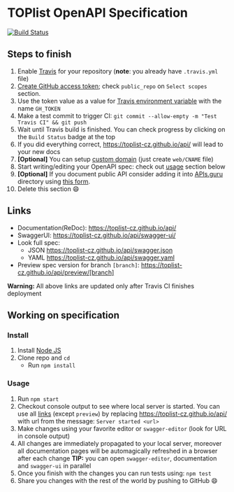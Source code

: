 # TOPlist OpenAPI Specification
[![Build Status](https://travis-ci.org/toplist-cz/api.svg?branch=master)](https://travis-ci.org/toplist-cz/api)

## Steps to finish

1. Enable [Travis](https://docs.travis-ci.com/user/getting-started/#To-get-started-with-Travis-CI%3A) for your repository (**note**: you already have `.travis.yml` file)
2. [Create GitHub access token](https://help.github.com/articles/creating-an-access-token-for-command-line-use/); check `public_repo` on `Select scopes` section.
3. Use the token value as a value for [Travis environment variable](https://docs.travis-ci.com/user/environment-variables/#Defining-Variables-in-Repository-Settings) with the name `GH_TOKEN`
4. Make a test commit to trigger CI: `git commit --allow-empty -m "Test Travis CI" && git push`
5. Wait until Travis build is finished. You can check progress by clicking on the `Build Status` badge at the top
6. If you did everything correct, https://toplist-cz.github.io/api/ will lead to your new docs
7. **[Optional]** You can setup [custom domain](https://help.github.com/articles/using-a-custom-domain-with-github-pages/) (just create `web/CNAME` file)
8. Start writing/editing your OpenAPI spec: check out [usage](#usage) section below
9. **[Optional]** If you document public API consider adding it into [APIs.guru](https://APIs.guru) directory using [this form](https://apis.guru/add-api/).
10. Delete this section :smile:

## Links

- Documentation(ReDoc): https://toplist-cz.github.io/api/
- SwaggerUI: https://toplist-cz.github.io/api/swagger-ui/
- Look full spec:
    + JSON https://toplist-cz.github.io/api/swagger.json
    + YAML https://toplist-cz.github.io/api/swagger.yaml
- Preview spec version for branch `[branch]`: https://toplist-cz.github.io/api/preview/[branch]

**Warning:** All above links are updated only after Travis CI finishes deployment

## Working on specification
### Install

1. Install [Node JS](https://nodejs.org/)
2. Clone repo and `cd`
    + Run `npm install`

### Usage

1. Run `npm start`
2. Checkout console output to see where local server is started. You can use all [links](#links) (except `preview`) by replacing https://toplist-cz.github.io/api/ with url from the message: `Server started <url>`
3. Make changes using your favorite editor or `swagger-editor` (look for URL in console output)
4. All changes are immediately propagated to your local server, moreover all documentation pages will be automagically refreshed in a browser after each change
**TIP:** you can open `swagger-editor`, documentation and `swagger-ui` in parallel
5. Once you finish with the changes you can run tests using: `npm test`
6. Share you changes with the rest of the world by pushing to GitHub :smile:
